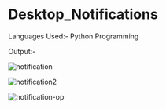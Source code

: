 # Desktop_Notifications

Languages Used:- Python Programming

Output:-

![notification](https://user-images.githubusercontent.com/103900450/224361677-ff8204ff-a43e-4346-b980-382c3fb3b61b.jpg)


![notification2](https://user-images.githubusercontent.com/103900450/224361735-0d7b0c45-db96-444c-86b4-cdfccadfb37a.jpg)


![notification-op](https://user-images.githubusercontent.com/103900450/224361782-1ae89ae1-d634-4959-b0e2-0d88d39eef3e.jpg)
